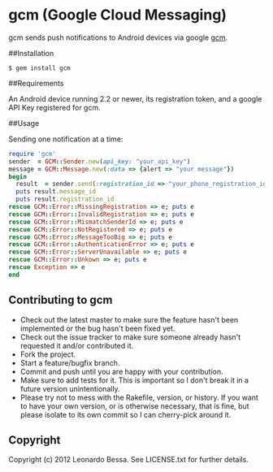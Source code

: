 # gcm (Google Cloud Messaging)

gcm sends push notifications to Android devices via google [gcm](http://developer.android.com/guide/google/gcm/index.html).

##Installation

```console
$ gem install gcm
```

##Requirements

An Android device running 2.2 or newer, its registration token, and a google API Key registered for gcm.

##Usage

Sending one notification at a time:

```ruby
require 'gcm'
sender  = GCM::Sender.new(api_key: "your_api_key")
message = GCM::Message.new(:data => {alert => "your message"})
begin
  result  = sender.send(:registration_id => "your_phone_registration_id", :message => message)
  puts result.message_id
  puts result.registration_id
rescue GCM::Error::MissingRegistration => e; puts e
rescue GCM::Error::InvalidRegistration => e; puts e
rescue GCM::Error::MismatchSenderId => e; puts e
rescue GCM::Error::NotRegistered => e; puts e
rescue GCM::Error::MessageTooBig => e; puts e
rescue GCM::Error::AuthenticationError => e; puts e
rescue GCM::Error::ServerUnavailable => e; puts e
rescue GCM::Error::Unkown => e; puts e
rescue Exception => e
end
```


## Contributing to gcm
 
* Check out the latest master to make sure the feature hasn't been implemented or the bug hasn't been fixed yet.
* Check out the issue tracker to make sure someone already hasn't requested it and/or contributed it.
* Fork the project.
* Start a feature/bugfix branch.
* Commit and push until you are happy with your contribution.
* Make sure to add tests for it. This is important so I don't break it in a future version unintentionally.
* Please try not to mess with the Rakefile, version, or history. If you want to have your own version, or is otherwise necessary, that is fine, but please isolate to its own commit so I can cherry-pick around it.

## Copyright

Copyright (c) 2012 Leonardo Bessa. See LICENSE.txt for
further details.

